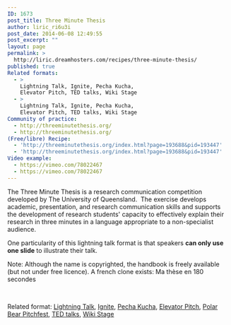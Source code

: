 ```yaml
---
ID: 1673
post_title: Three Minute Thesis
author: liric_ri6u3i
post_date: 2014-06-08 12:49:55
post_excerpt: ""
layout: page
permalink: >
  http://liric.dreamhosters.com/recipes/three-minute-thesis/
published: true
Related formats:
  - >
    Lightning Talk, Ignite, Pecha Kucha,
    Elevator Pitch, TED talks, Wiki Stage
  - >
    Lightning Talk, Ignite, Pecha Kucha,
    Elevator Pitch, TED talks, Wiki Stage
Community of practice:
  - http://threeminutethesis.org/
  - http://threeminutethesis.org/
(Free/libre) Recipe:
  - 'http://threeminutethesis.org/index.html?page=193688&pid=193447'
  - 'http://threeminutethesis.org/index.html?page=193688&pid=193447'
Video example:
  - https://vimeo.com/78022467
  - https://vimeo.com/78022467
---
```

The Three Minute Thesis is a research communication competition developed by The University of Queensland.  The exercise develops academic, presentation, and research communication skills and supports the development of research students' capacity to effectively explain their research in three minutes in a language appropriate to a non-specialist audience.

One particularity of this lightning talk format is that speakers <strong>can only use one slide</strong> to illustrate their talk.

Note: Although the name is copyrighted, the handbook is freely available (but not under free licence). A french clone exists: Ma thèse en 180 secondes

&nbsp;

Related format: <a title="Lightning Talk" href="http://www.co-creative-recipes.cc/recipes/lightning-talk/">Lightning Talk</a>, <a title="Ignite" href="http://www.co-creative-recipes.cc/recipes/ignite/">Ignite</a>, <a title="Pecha Kucha" href="http://www.co-creative-recipes.cc/recipes/pecha-kucha/">Pecha Kucha</a>, <a title="Elevator Pitch" href="http://www.co-creative-recipes.cc/recipes/elevator-pitch/">Elevator Pitch</a>, <a title="Polar Bear Pitchfest" href="http://www.co-creative-recipes.cc/recipes/polar-bear-pitchfest/">Polar Bear Pitchfest</a>, <a title="TED talk" href="http://www.co-creative-recipes.cc/recipes/ted-talk/">TED talks</a>, <a title="Wiki Stage" href="http://www.co-creative-recipes.cc/recipes/wiki-stage/">Wiki Stage</a>